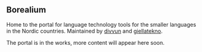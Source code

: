 ## Borealium

Home to the portal for language technology tools for the smaller languages in the Nordic countries. Maintained by [divvun](https://github.com/divvun) and [giellatekno](https://github.com/giellatekno).

The portal is in the works, more content will appear here soon.
